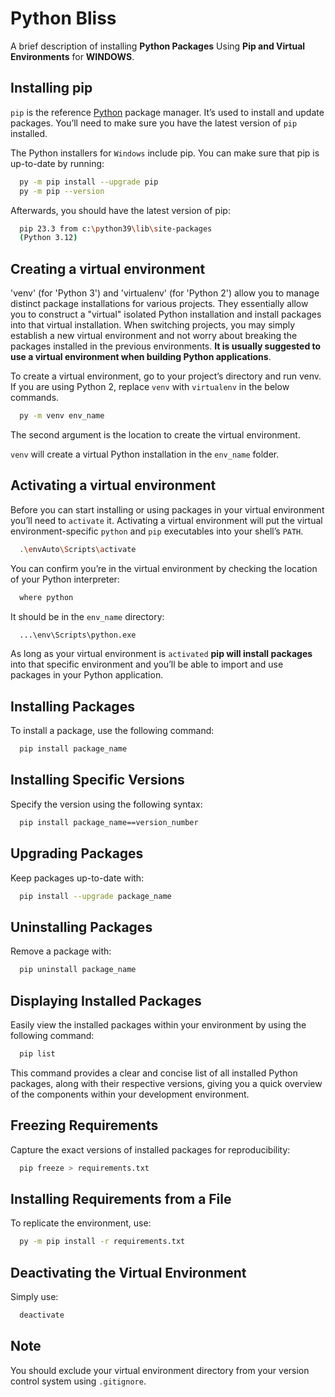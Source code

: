 # Python Bliss

A brief description of installing **Python Packages** Using **Pip and Virtual Environments** for **WINDOWS**.

## Installing pip

`pip` is the reference [Python](https://www.python.org/downloads/) package manager. It’s used to install and update packages. You’ll need to make sure you have the latest version of `pip` installed.

The Python installers for `Windows` include pip. You can make sure that pip is up-to-date by running:

```bash
  py -m pip install --upgrade pip
  py -m pip --version
```

Afterwards, you should have the latest version of pip:

```bash
  pip 23.3 from c:\python39\lib\site-packages 
  (Python 3.12)
```

## Creating a virtual environment

'venv' (for 'Python 3') and 'virtualenv' (for 'Python 2') allow you to manage distinct package installations for various projects. They essentially allow you to construct a "virtual" isolated Python installation and install packages into that virtual installation. When switching projects, you may simply establish a new virtual environment and not worry about breaking the packages installed in the previous environments. **It is usually suggested to use a virtual environment when building Python applications**.

To create a virtual environment, go to your project’s directory and run venv. If you are using Python 2, replace `venv` with `virtualenv` in the below commands.

```bash
  py -m venv env_name
```

The second argument is the location to create the virtual environment.

`venv` will create a virtual Python installation in the `env_name` folder.

## Activating a virtual environment

Before you can start installing or using packages in your virtual environment you’ll need to `activate` it. Activating a virtual environment will put the virtual environment-specific `python` and `pip` executables into your shell’s `PATH`.

```bash
  .\envAuto\Scripts\activate
```

You can confirm you’re in the virtual environment by checking the location of your Python interpreter:

```bash
  where python
```

It should be in the `env_name` directory:

```bash
  ...\env\Scripts\python.exe
```

As long as your virtual environment is `activated` **pip will install packages** into that specific environment and you’ll be able to import and use packages in your Python application.

## Installing Packages

To install a package, use the following command:

```bash
  pip install package_name
```

##  Installing Specific Versions

Specify the version using the following syntax:

```bash
  pip install package_name==version_number
```

## Upgrading Packages

Keep packages up-to-date with:

```bash
  pip install --upgrade package_name
```

## Uninstalling Packages

Remove a package with:

```bash
  pip uninstall package_name
```

## Displaying Installed Packages

Easily view the installed packages within your environment by using the following command:

```bash
  pip list
```

This command provides a clear and concise list of all installed Python packages, along with their respective versions, giving you a quick overview of the components within your development environment.

## Freezing Requirements

Capture the exact versions of installed packages for reproducibility:

```bash
  pip freeze > requirements.txt
```

## Installing Requirements from a File

To replicate the environment, use:

```bash
  py -m pip install -r requirements.txt
```

## Deactivating the Virtual Environment

Simply use:

```bash
  deactivate
```

## Note

You should exclude your virtual environment directory from your version control system using `.gitignore`.

